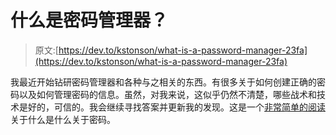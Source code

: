 # 什么是密码管理器？

> 原文:[https://dev.to/kstonson/what-is-a-password-manager-23fa](https://dev.to/kstonson/what-is-a-password-manager-23fa)

我最近开始钻研密码管理器和各种与之相关的东西。有很多关于如何创建正确的密码以及如何管理密码的信息。虽然，对我来说，这似乎仍然不清楚，哪些战术和技术是好的，可信的。我会继续寻找答案并更新我的发现。这是一个[非常简单的阅读](https://nordpass.com/blog/what-is-password-manager)关于什么是什么关于密码。